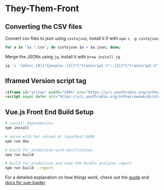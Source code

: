 # They-Them-Front

## Converting the CSV files

Convert csv files to json using `csvtojson`, install it if with `npm i -g csvtojson`

```bash
for a in `ls *.csv`; do csvtojson $a > $a.json; done;
```

Merge the JSONs using `jq`, install it with `brew install jq`

```bash
jq -s '{data:.[0]}*{people:.[1]}*{"transcript-1":.[2]}*{"transcript-2":.[3]}*{"transcript-3":.[4]}*{"transcript-4":.[5]}' Data.csv.json People.csv.json transcript-1.csv.json transcript-2.csv.json transcript-3.csv.json transcript-4.csv.json > alldata.json
```

## Iframed Version script tag

```html
<iframe id="yritow" width="100%" src="https://yri.youthradio.org/intheirownwords/c/race/iframe" frameborder="0" scrolling="no" allowfullscreen></iframe>
<script async defer src="https://yri.youthradio.org/intheirownwords/static/iframe.min.js"></script>
```

## Vue.js Front End Build Setup

``` bash
# install dependencies
npm install

# serve with hot reload at localhost:8080
npm run dev

# build for production with minification
npm run build

# build for production and view the bundle analyzer report
npm run build --report
```

For a detailed explanation on how things work, check out the [guide](http://vuejs-templates.github.io/webpack/) and [docs for vue-loader](http://vuejs.github.io/vue-loader).
